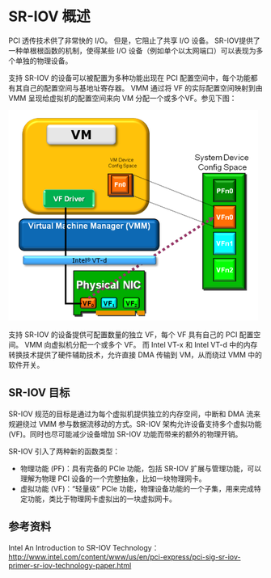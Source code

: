 # SR-IOV 概述

PCI 透传技术供了非常快的 I/O。 但是，它阻止了共享 I/O 设备。 SR-IOV提供了一种单根根函数的机制，使得某些 I/O 设备（例如单个以太网端口）可以表现为多个单独的物理设备。

支持 SR-IOV 的设备可以被配置为多种功能出现在 PCI 配置空间中，每个功能都有其自己的配置空间与基地址寄存器。 VMM 通过将 VF 的实际配置空间映射到由 VMM 呈现给虚拟机的配置空间来向 VM 分配一个或多个VF。参见下图：

![](/images/basis/sr_iov.png)

支持 SR-IOV 的设备提供可配置数量的独立 VF，每个 VF 具有自己的 PCI 配置空间。 VMM 向虚拟机分配一个或多个 VF。 而 Intel VT-x 和 Intel VT-d 中的内存转换技术提供了硬件辅助技术，允许直接 DMA 传输到 VM，从而绕过 VMM 中的软件开关。

## SR-IOV 目标

SR-IOV 规范的目标是通过为每个虚拟机提供独立的内存空间，中断和 DMA 流来规避绕过 VMM 参与数据流移动的方式。SR-IOV 架构允许设备支持多个虚拟功能 (VF)。同时也尽可能减少设备增加 SR-IOV 功能而带来的额外的物理开销。

SR-IOV 引入了两种新的函数类型：
- 物理功能 (PF)：具有完备的 PCIe 功能，包括 SR-IOV 扩展与管理功能，可以理解为物理 PCI 设备的一个完整抽象，比如一块物理网卡。
- 虚拟功能 (VF)：“轻量级” PCIe 功能，物理设备功能的一个子集，用来完成特定功能，类比于物理网卡虚拟出的一块虚拟网卡。

## 参考资料

Intel An Introduction to SR-IOV Technology：http://www.intel.com/content/www/us/en/pci-express/pci-sig-sr-iov-primer-sr-iov-technology-paper.html
